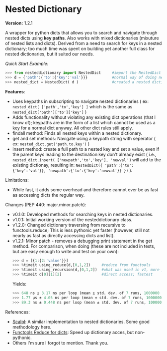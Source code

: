 # Nested Dictionary
**Version:** 1.2.1

A wrapper for python dicts that allows you to search and navigate through nested dicts using **key paths**. Also works with mixed dictionaries (mixuture of nested lists and dicts). Derived from a need to search for keys in a nested dictionary; too much time was spent on building yet another full class for nested dictionaries, but it suited our needs.

*Quick Start Example:*
```python
>>> from nesteddictionary import NestedDict     #import the NestedDict class
>>> d = {'path':{'to':{'key':'val'}}}           #normal way of doing nested dictionary
>>> nested_dict = NestedDict( d )               #created a nested dictionary from a normal dictionary
```

**Features**:
- Uses keypaths in subscripting to navigate nested dictionaries ( ex: ```nested_dict[ ['path','to','key'] ]``` which is the same as ```nested_dict['path']['to']['key']``` )
- Adds functionality without violating any existing dict operations (that I know of); keypaths are in the form of a list which cannot be used as a key for a normal dict anyway. All other dict rules still apply.
- findall method: Finds all nested keys within a nested dictionary.
- get and set methods: Navigate using a keypath string with seperator ( ex: ```nested_dict.get('path.to.key')``` )
- insert method: create a full path to a nested key and set a value, even if the parent keys leading to the destination key don't already exist ( i.e., ```nested_dict.insert( ['newpath','to','key'], 'newval'``` ) will add to the existing dictionay, resulting in: ```NestedDict({ 'path':{'to':{'key':'val'}}, 'newpath':{'to':{'key':'newval'}} })``` ).

Limitations:
- While fast, it adds some overhead and therefore cannot ever be as fast as accessing dicts the regular way.

Changes (PEP 440: major.minor.patch):
- v0.1.0: Developed methods for searching keys in nested dictionaries.
- v1.0.1: Initial working version of the nesteddictionary class.
- v1.2.0: Changed dictionary traversing from recursive to functools.reduce; This is less pythonic yet faster (however, still not nearly as fast as directly accessing dicts and list).
- v1.2.1: Minor patch - removes a debugging print statement in the get method.
For comparison, when doing (these are not included in tests, but are easy enough to write and test on your own):
  ```python
  >>> d = [{1:{2:'value'}}]   
  >>> %timeit using_reduce(d,[0,1,2])     #reduce from functools
  >>> %timeit using_recursion(d,[0,1,2])  #what was used in v1, more pythonic
  >>> %timeit d[0][1][2]                  #direct access; fastest
  ```
  Yields:
  ```python
  >>> 648 ns ± 3.17 ns per loop (mean ± std. dev. of 7 runs, 1000000 loops each)    #reduce
  >>> 1.77 µs ± 4.05 ns per loop (mean ± std. dev. of 7 runs, 1000000 loops each)   #recursion
  >>> 89.3 ns ± 0.448 ns per loop (mean ± std. dev. of 7 runs, 10000000 loops each) #direct
  ```

References:
- [Scalpl](https://github.com/ducdetronquito/scalpl/): A similar implementation to nested dictionaries. Some good methodology here.
- [Functools Reduce for dicts](https://stackoverflow.com/questions/14692690/access-nested-dictionary-items-via-a-list-of-keys): Speed up dictionary acces, but non-pythonic.
- Others I'm sure I forgot to mention. Thank you.